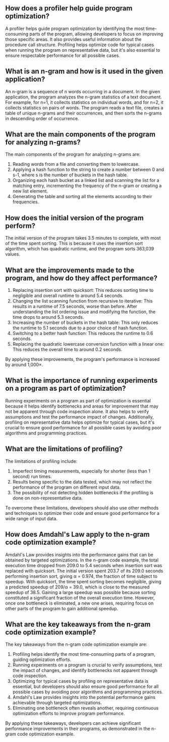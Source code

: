 ## How does a profiler help guide program optimization?

A profiler helps guide program optimization by identifying the most time-consuming parts of the program, allowing developers to focus on improving those specific areas. It also provides useful information about the procedure call structure. Profiling helps optimize code for typical cases when running the program on representative data, but it's also essential to ensure respectable performance for all possible cases.

## What is an n-gram and how is it used in the given application?

An n-gram is a sequence of n words occurring in a document. In the given application, the program analyzes the n-gram statistics of a text document. For example, for n=1, it collects statistics on individual words, and for n=2, it collects statistics on pairs of words. The program reads a text file, creates a table of unique n-grams and their occurrences, and then sorts the n-grams in descending order of occurrence.

## What are the main components of the program for analyzing n-grams?

The main components of the program for analyzing n-grams are:

1.  Reading words from a file and converting them to lowercase.
2.  Applying a hash function to the string to create a number between 0 and s-1, where s is the number of buckets in the hash table.
3.  Organizing each hash bucket as a linked list and scanning the list for a matching entry, incrementing the frequency of the n-gram or creating a new list element.
4.  Generating the table and sorting all the elements according to their frequencies.

## How does the initial version of the program perform?

The initial version of the program takes 3.5 minutes to complete, with most of the time spent sorting. This is because it uses the insertion sort algorithm, which has quadratic runtime, and the program sorts 363,039 values.

## What are the improvements made to the program, and how do they affect performance?

1.  Replacing insertion sort with quicksort: This reduces sorting time to negligible and overall runtime to around 5.4 seconds.
2.  Changing the list scanning function from recursive to iterative: This results in a runtime of 7.5 seconds, worse than before. After understanding the list ordering issue and modifying the function, the time drops to around 5.3 seconds.
3.  Increasing the number of buckets in the hash table: This only reduces the runtime to 5.1 seconds due to a poor choice of hash function.
4.  Switching to a better hash function: This reduces the runtime to 0.6 seconds.
5.  Replacing the quadratic lowercase conversion function with a linear one: This reduces the overall time to around 0.2 seconds.

By applying these improvements, the program's performance is increased by around 1,000×.

## What is the importance of running experiments on a program as part of optimization?

Running experiments on a program as part of optimization is essential because it helps identify bottlenecks and areas for improvement that may not be apparent through code inspection alone. It also helps to verify assumptions and test the performance impact of changes. Additionally, profiling on representative data helps optimize for typical cases, but it's crucial to ensure good performance for all possible cases by avoiding poor algorithms and programming practices.

## What are the limitations of profiling?

The limitations of profiling include:

1.  Imperfect timing measurements, especially for shorter (less than 1 second) run times.
2.  Results being specific to the data tested, which may not reflect the performance of the program on different input data.
3.  The possibility of not detecting hidden bottlenecks if the profiling is done on non-representative data.

To overcome these limitations, developers should also use other methods and techniques to optimize their code and ensure good performance for a wide range of input data.

## How does Amdahl's Law apply to the n-gram code optimization example?

Amdahl's Law provides insights into the performance gains that can be obtained by targeted optimizations. In the n-gram code example, the total execution time dropped from 209.0 to 5.4 seconds when insertion sort was replaced with quicksort. The initial version spent 203.7 of its 209.0 seconds performing insertion sort, giving α = 0.974, the fraction of time subject to speedup. With quicksort, the time spent sorting becomes negligible, giving a predicted speedup of 209/α = 39.0, which is close to the measured speedup of 38.5. Gaining a large speedup was possible because sorting constituted a significant fraction of the overall execution time. However, once one bottleneck is eliminated, a new one arises, requiring focus on other parts of the program to gain additional speedup.

## What are the key takeaways from the n-gram code optimization example?

The key takeaways from the n-gram code optimization example are:

1.  Profiling helps identify the most time-consuming parts of a program, guiding optimization efforts.
2.  Running experiments on a program is crucial to verify assumptions, test the impact of changes, and identify bottlenecks not apparent through code inspection.
3.  Optimizing for typical cases by profiling on representative data is essential, but developers should also ensure good performance for all possible cases by avoiding poor algorithms and programming practices.
4.  Amdahl's Law provides insights into the potential performance gains achievable through targeted optimizations.
5.  Eliminating one bottleneck often reveals another, requiring continuous optimization efforts to improve program performance.

By applying these takeaways, developers can achieve significant performance improvements in their programs, as demonstrated in the n-gram code optimization example.